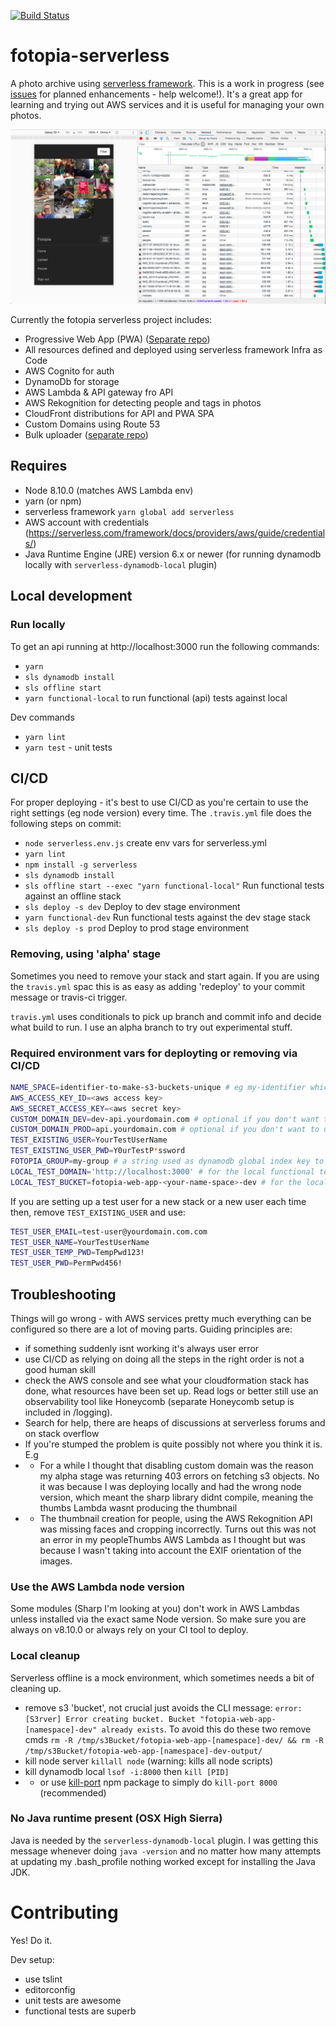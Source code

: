 [![Build Status](https://travis-ci.org/mbudm/fotopia-serverless.svg?branch=master)](https://travis-ci.org/mbudm/fotopia-serverless)

# fotopia-serverless

A photo archive using [serverless framework](https://serverless.com/). This is a work in progress (see [issues](https://github.com/mbudm/fotopia-serverless/issues) for planned enhancements - help welcome!). It's a great app for learning and trying out AWS services and it is useful for managing your own photos.

![fotopia in chrome screenshot showing dev tools network tab](docs/img/fotopia-network-tab.png)

Currently the fotopia serverless project includes:
- Progressive Web App (PWA) ([Separate repo](https://github.com/mbudm/fotopia-serverless-client))
- All resources defined and deployed using serverless framework Infra as Code
- AWS Cognito for auth
- DynamoDb for storage
- AWS Lambda & API gateway fro API
- AWS Rekognition for detecting people and tags in photos
- CloudFront distributions for API and PWA SPA
- Custom Domains using Route 53
- Bulk uploader ([separate repo](https://github.com/mbudm/fotopia))

## Requires

- Node 8.10.0 (matches AWS Lambda env)
- yarn (or npm)
- serverless framework `yarn global add serverless`
- AWS account with credentials (https://serverless.com/framework/docs/providers/aws/guide/credentials/)
- Java Runtime Engine (JRE) version 6.x or newer (for running dynamodb locally with `serverless-dynamodb-local` plugin)

## Local development

### Run locally
To get an api running at http://localhost:3000 run the following commands:

- `yarn`
- `sls dynamodb install`
- `sls offline start`
- `yarn functional-local` to run functional (api) tests against local

Dev commands
- `yarn lint`
- `yarn test` - unit tests


## CI/CD

For proper deploying - it's best to use CI/CD as you're certain to use the right settings (eg node version) every time. The `.travis.yml` file does the following steps on commit:

- `node serverless.env.js` create env vars for serverless.yml
- `yarn lint`
- `npm install -g serverless`
- `sls dynamodb install`
- `sls offline start --exec "yarn functional-local"` Run functional tests against an offline stack
- `sls deploy -s dev` Deploy to dev stage environment
- `yarn functional-dev` Run functional tests against the dev stage stack
- `sls deploy -s prod` Deploy to prod stage environment

### Removing, using 'alpha' stage
Sometimes you need to remove your stack and start again. If you are using the `travis.yml` spac this is as easy as adding 'redeploy' to your commit message or travis-ci trigger.

`travis.yml` uses conditionals to pick up branch and commit info and decide what build to run. I use an alpha branch to try out experimental stuff.

### Required environment vars for deployting or removing via CI/CD

```sh
NAME_SPACE=identifier-to-make-s3-buckets-unique # eg my-identifier which becomes fotopia-web-app-my-identifier-prod
AWS_ACCESS_KEY_ID=<aws access key>
AWS_SECRET_ACCESS_KEY=<aws secret key>
CUSTOM_DOMAIN_DEV=dev-api.yourdomain.com # optional if you don't want to use the serverless-domain-manager plugin
CUSTOM_DOMAIN_PROD=api.yourdomain.com # optional if you don't want to use the serverless-domain-manager plugin
TEST_EXISTING_USER=YourTestUserName
TEST_EXISTING_USER_PWD=Y0urTestP*ssword
FOTOPIA_GROUP=my-group # a string used as dynamodb global index key to allow queries across all users photos. in future this will allow for a simple way to have separate groups in one fotopia instance
LOCAL_TEST_DOMAIN='http://localhost:3000' # for the local functional tests
LOCAL_TEST_BUCKET=fotopia-web-app-<your-name-space>-dev # for the local functional tests
```

If you are setting up a test user for a new stack or a new user each time then, remove `TEST_EXISTING_USER` and use:

```sh
TEST_USER_EMAIL=test-user@yourdomain.com.com
TEST_USER_NAME=YourTestUserName
TEST_USER_TEMP_PWD=TempPwd123!
TEST_USER_PWD=PermPwd456!
```
## Troubleshooting

Things will go wrong - with AWS services pretty much everything can be configured so there are a lot of moving parts. Guiding principles are:

- if something suddenly isnt working it's always user error
- use CI/CD as relying on doing all the steps in the right order is not a good human skill
- check the AWS console and see what your cloudformation stack has done, what resources have been set up. Read logs or better still use an observability tool like Honeycomb (separate Honeycomb setup is included in /logging).
- Search for help, there are heaps of discussions at serverless forums and on stack overflow
- If you're stumped the problem is quite possibly not where you think it is. E.g
- - For a while I thought that disabling custom domain was the reason my alpha stage was returning 403 errors on fetching s3 objects. No it was because I was deploying locally and had the wrong node version, which meant the sharp library didnt compile, meaning the thumbs Lambda wasnt producing the thumbnail
- - The thumbnail creation for people, using the AWS Rekognition API was missing faces and cropping incorrectly. Turns out this was not an error in my peopleThumbs AWS Lambda as I thought but was because I wasn't taking into account the EXIF orientation of the images.

### Use the AWS Lambda node version

Some modules (Sharp I'm looking at you) don't work in AWS Lambdas unless installed via the exact same Node version. So make sure you are always on v8.10.0 or always rely on your CI tool to deploy.

### Local cleanup

Serverless offline is a mock environment, which sometimes needs a bit of cleaning up.

- remove s3 'bucket', not crucial just avoids the CLI message: `error: [S3rver] Error creating bucket. Bucket "fotopia-web-app-[namespace]-dev" already exists`. To avoid this do these two remove cmds
  `rm -R /tmp/s3Bucket/fotopia-web-app-[namespace]-dev/ && rm -R /tmp/s3Bucket/fotopia-web-app-[namespace]-dev-output/`
- kill node server `killall node` (warning: kills all node scripts)
- kill dynamodb local `lsof -i:8000` then `kill [PID]`
- - or use [kill-port](https://www.npmjs.com/package/kill-port) npm package to simply do `kill-port 8000` (recommended)

### No Java runtime present (OSX High Sierra)

Java is needed by the `serverless-dynamodb-local` plugin. I was getting this message whenever doing `java -version` and no matter how many attempts at updating my .bash_profile nothing worked except for installing the Java JDK.

# Contributing

Yes! Do it.

Dev setup:
- use tslint
- editorconfig
- unit tests are awesome
- functional tests are superb
